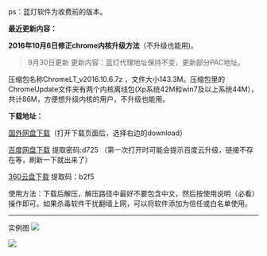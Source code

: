 ps：蓝灯软件为收费前的版本。

**最近更新内容：**

**2016年10月6日修正chrome内核升级方法**（不升级也能用)。

> 9月30日更新 更新内容：蓝灯代理地址保持不变，更新部分PAC地址。

压缩包名称ChromeLT_v2016.10.6.7z ，文件大小143.3M。压缩包里的ChromeUpdate文件夹有两个内核离线包(Xp系统42M和win7及以上系统44M），共计86M，方便想升级内核的用户，不升级也能用。

**下载地址：**

[国外网盘下载](https://mega.nz/#!5kJCQb7A!YDjjWAu4fkNfmnNqiOUngjb0PbasmT1rJzj07CmsuLU)（打开下载页面后，选择右边的download）

[百度网盘下载](http://pan.baidu.com/s/1kVnWeB9) 提取密码:d725 （第一次打开时可能会提示百度云升级，链接不存在等，刷新一下就出来了）

[360云盘下载](https://yunpan.cn/cvVgnXPRD5WCh) 提取码：b2f5


使用方法：下载后解压，解压路径中最好不要包含中文，然后按使用说明（必看）操作即可。如果杀毒软件干扰翻墙上网，可以将软件添加为信任或白名单使用。

***
实例图
![](https://raw.githubusercontent.com/Alvin9999/pac2/master/lantern使用说明3.png)

![](https://raw.githubusercontent.com/Alvin9999/pac2/master/lantern使用说明2.png)

